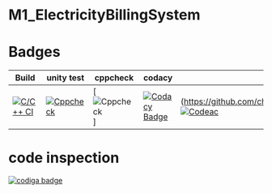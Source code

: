 # M1_ElectricityBillingSystem

# Badges

|Build| unity test| cppcheck| codacy| codeac|
---|---|---|---|---|
|[![C/C++ CI](https://github.com/chiranjeevimanikantachimata/M1_ElectricityBillingSystem/actions/workflows/c-build.yml/badge.svg)](https://github.com/chiranjeevimanikantachimata/M1_ElectricityBillingSystem/actions/workflows/c-build.yml)|[![Cppcheck](https://github.com/chiranjeevimanikantachimata/M1_ElectricityBillingSystem/actions/workflows/cppcheck.yml/badge.svg)](https://github.com/chiranjeevimanikantachimata/M1_ElectricityBillingSystem/actions/workflows/cppcheck.yml)|[![Cppcheck](https://github.com/chiranjeevimanikantachimata/M1_ElectricityBillingSystem/actions/workflows/cppcheck.yml/badge.svg)]|[![Codacy Badge](https://app.codacy.com/project/badge/Grade/298e4f21377145729d6d3a86d6c5c323)](https://www.codacy.com/gh/chiranjeevimanikantachimata/M1_ElectricityBillingSystem/dashboard?utm_source=github.com&amp;utm_medium=referral&amp;utm_content=chiranjeevimanikantachimata/M1_ElectricityBillingSystem&amp;utm_campaign=Badge_Grade)|(https://github.com/chiranjeevimanikantachimata/M1_ElectricityBillingSystem/actions/workflows/cppcheck.yml)[![Codeac](https://static.codeac.io/badges/2-473262644.svg "Codeac")](https://app.codeac.io/github/chiranjeevimanikantachimata/M1_ElectricityBillingSystem)|

# code inspection

<a href="https://app.codiga.io/public/user/github/chiranjeevimanikantachimata">
   <img src="https://api.codiga.io/public/badge/user/github/chiranjeevimanikantachimata?style=light" alt="codiga badge" />
</a>